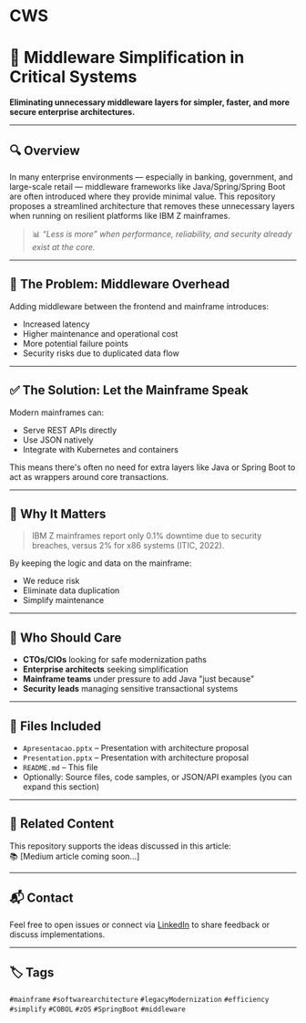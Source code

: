 # CWS
# 🧱 Middleware Simplification in Critical Systems

**Eliminating unnecessary middleware layers for simpler, faster, and more secure enterprise architectures.**

---

## 🔍 Overview

In many enterprise environments — especially in banking, government, and large-scale retail — middleware frameworks like Java/Spring/Spring Boot are often introduced where they provide minimal value. This repository proposes a streamlined architecture that removes these unnecessary layers when running on resilient platforms like IBM Z mainframes.

> 📊 *“Less is more” when performance, reliability, and security already exist at the core.*

---

## 🚫 The Problem: Middleware Overhead

Adding middleware between the frontend and mainframe introduces:

- Increased latency
- Higher maintenance and operational cost
- More potential failure points
- Security risks due to duplicated data flow

---

## ✅ The Solution: Let the Mainframe Speak

Modern mainframes can:
- Serve REST APIs directly
- Use JSON natively
- Integrate with Kubernetes and containers

This means there's often no need for extra layers like Java or Spring Boot to act as wrappers around core transactions.

---

## 🔐 Why It Matters

> IBM Z mainframes report only 0.1% downtime due to security breaches, versus 2% for x86 systems (ITIC, 2022).

By keeping the logic and data on the mainframe:
- We reduce risk
- Eliminate data duplication
- Simplify maintenance

---

## 🧩 Who Should Care

- **CTOs/CIOs** looking for safe modernization paths  
- **Enterprise architects** seeking simplification  
- **Mainframe teams** under pressure to add Java "just because"  
- **Security leads** managing sensitive transactional systems

---

## 📂 Files Included

- `Apresentacao.pptx` – Presentation with architecture proposal
- `Presentation.pptx` – Presentation with architecture proposal  
- `README.md` – This file  
- Optionally: Source files, code samples, or JSON/API examples (you can expand this section)

---

## 📄 Related Content

This repository supports the ideas discussed in this article:  
📚 [Medium article coming soon...]

---

## 📬 Contact

Feel free to open issues or connect via [LinkedIn](https://www.linkedin.com/in/jose-teixeira-672ba3b/) to share feedback or discuss implementations.

---

## 🏷️ Tags

`#mainframe` `#softwarearchitecture` `#legacyModernization` `#efficiency` `#simplify` `#COBOL` `#zOS` `#SpringBoot` `#middleware`

